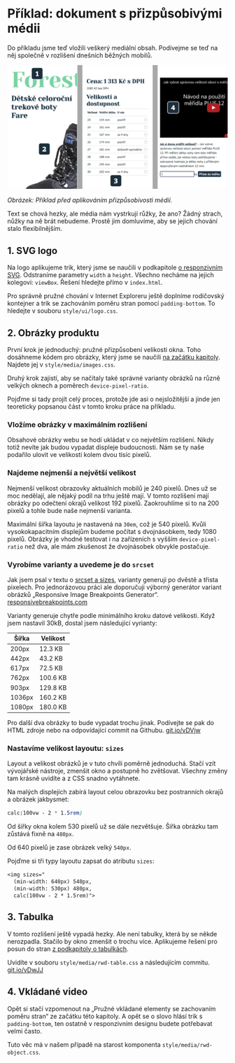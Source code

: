 # Příklad: dokument s přizpůsobivými médii

Do příkladu jsme teď vložili veškerý mediální obsah. Podívejme se teď na něj společně v rozlišení dnešních běžných mobilů. 

![Příklad před aplikováním přizpůsobivých médií](dist/images/original/vdwd/priklad-media-pred.jpg)

*Obrázek: Příklad před aplikováním přizpůsobivosti médií.*

Text se chová hezky, ale média nám vystrkují růžky, že ano? Žádný strach, nůžky na ně brát nebudeme. Prostě jim domluvíme, aby se jejich chování stalo flexibilnějším.

## 1. SVG logo

Na logo aplikujeme trik, který jsme se naučili v podkapitole [o responzivním SVG](responzivni-svg.md). Odstraníme parametry `width` a `height`. Všechno necháme na jejich kolegovi: `viewBox`. Řešení  hledejte přímo v `index.html`.

Pro správně pružné chování v Internet Exploreru ještě doplníme rodičovský kontejner a trik se zachováním poměru stran pomocí `padding-bottom`. To hledejte v souboru `style/ui/logo.css`.


## 2. Obrázky produktu

První krok je jednoduchý: pružné přizpůsobení velikosti okna. Toho dosáhneme kódem pro obrázky, který jsme se naučili [na začátku kapitoly](pruzna-media.md). Najdete jej v `style/media/images.css`.

Druhý krok zajistí, aby se načítaly také správné varianty obrázků na různě velkých oknech a poměrech `device-pixel-ratio`.

Pojďme si tady projít celý proces, protože jde asi o nejsložitější a jinde jen teoreticky popsanou část v tomto kroku práce na příkladu.

### Vložíme obrázky v maximálním rozlišení

Obsahové obrázky webu se hodí ukládat v co největším rozlišení. Nikdy totiž nevíte jak budou vypadat displeje budoucnosti. Nám se ty naše podařilo ulovit ve velikosti kolem dvou tisíc pixelů. 

### Najdeme nejmenší a největší velikost

Nejmenší velikost obrazovky aktuálních mobilů je 240 pixelů. Dnes už se moc nedělají, ale nějaký podíl na trhu ještě mají. V tomto rozlišení mají obrázky po odečtení okrajů velikost 192 pixelů. Zaokrouhlíme si to na 200 pixelů a tohle bude naše nejmenší varianta.

Maximální šířka layoutu je nastavená na `30em`, což je 540 pixelů. Kvůli vysokokapacitním displejům budeme počítat s dvojnásobkem, tedy 1080 pixelů. Obrázky je vhodné testovat i na zařízeních s vyšším `device-pixel-ratio` než dva, ale mám zkušenost že dvojnásobek obvykle postačuje.

### Vyrobíme varianty a uvedeme je do `srcset`

Jak jsem psal v textu o [srcset a sizes](srcset-sizes.md), varianty generuji po dvěstě a třista pixelech. Pro jednorázovou práci ale doporučuji výborný generátor variant obrázků „Responsive Image Breakpoints Generator“. [responsivebreakpoints.com](http://www.responsivebreakpoints.com/)

Varianty generuje chytře podle minimálního kroku datové velikosti. Když jsem nastavil 30kB, dostal jsem následující vyrianty:

| Šířka | Velikost |
| ----- | -------- |
| 200px | 12.3 KB |
| 442px | 43.2 KB |
| 617px | 72.5 KB |
| 762px | 100.6 KB  |
| 903px | 129.8 KB  |
| 1036px | 160.2 KB  |
| 1080px | 180.0 KB  |

Pro další dva obrázky to bude vypadat trochu jinak. Podívejte se pak do HTML zdroje nebo na odpovídající commit na Githubu. [git.io/vDVjw](https://github.com/machal/vdwd-example/commit/e19e60989a520cca57cc94fa4c2b90886b64e01f)

### Nastavíme velikost layoutu: `sizes`

Layout a velikost obrázků je v tuto chvíli poměrně jednoduchá. Stačí vzít vývojářské nástroje, zmenšit okno a postupně ho zvětšovat. Všechny změny tam krásně uvidíte a z CSS snadno vytáhnete.

Na malých displejích zabírá layout celou obrazovku bez postranních okrajů a obrázek jakbysmet:

```css
calc(100vw - 2 * 1.5rem)
```

Od šířky okna kolem 530 pixelů už se dále nezvětšuje. Šířka obrázku tam zůstává fixně na `480px`.

Od 640 pixelů je zase obrázek velký `540px`.

Pojďme si tři typy layoutu zapsat do atributu `sizes`:

```img
<img sizes="
  (min-width: 640px) 540px,
  (min-width: 530px) 480px,
  calc(100vw - 2 * 1.5rem)">
```

## 3. Tabulka

V tomto rozlišení ještě vypadá hezky. Ale není tabulky, která by se někde nerozpadla. Stačilo by okno zmenšit o trochu více. Aplikujeme řešení pro posun do stran [z podkapitoly o tabulkách](responzivni-tabulky.md).

Uvidíte v souboru `style/media/rwd-table.css` a následujícím commitu. [git.io/vDwJJ](https://github.com/machal/vdwd-example/commit/3d629607da1bedc9e9a8d9750d31c6527924ba79)


## 4. Vkládané video

Opět si stačí vzpomenout na „Pružné vkládané elementy se zachovaním poměru stran“ ze začátku této kapitoly. A opět se o slovo hlásí trik s `padding-bottom`, ten ostatně v responzivním designu budete potřebavat velmi často.

Tuto věc má v našem případě na starost komponenta `style/media/rwd-object.css`.
